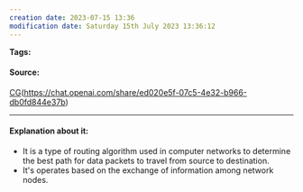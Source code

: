 ```yaml
---
creation date: 2023-07-15 13:36
modification date: Saturday 15th July 2023 13:36:12
---
```


**Tags:** 

#### Source:
[CG]()(https://chat.openai.com/share/ed020e5f-07c5-4e32-b966-db0fd844e37b)

--------------------------------------

#### Explanation about it:

* It is a type of routing algorithm used in computer networks to determine the best path for data packets to travel from source to destination.
* It's operates based on the exchange of information among network nodes.